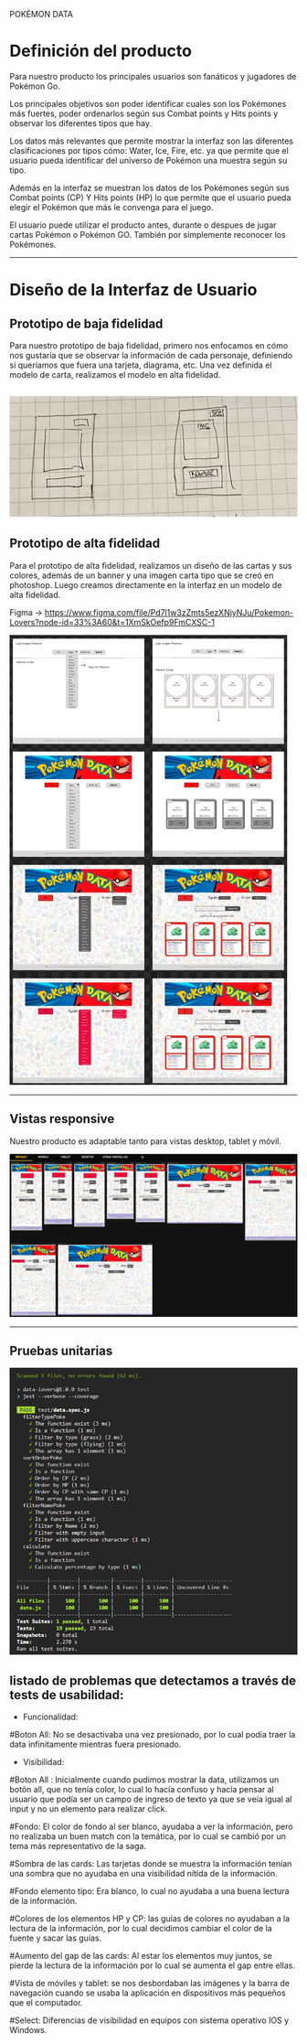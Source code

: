 POKÉMON DATA

# Definición del producto

Para nuestro producto los principales usuarios son fanáticos y jugadores de Pokémon Go.

Los principales objetivos son poder identificar cuales son los Pokémones más fuertes, poder ordenarlos según sus Combat points y Hits points y observar los diferentes tipos que hay.

Los datos más relevantes que permite mostrar la interfaz son las diferentes clasificaciones por tipos cómo: Water, Ice, Fire, etc. ya que permite que el usuario pueda identificar del universo de Pokémon una muestra según su tipo.

Además en la interfaz se muestran los datos de los Pokémones según sus Combat points (CP) Y Hits points (HP) lo que permite que el usuario pueda elegir el Pokémon que más le convenga para el juego.

El usuario puede utilizar el producto antes, durante o despues de jugar cartas Pokémon o Pokémon GO. También por simplemente reconocer los Pokémones.

----
# Diseño de la Interfaz de Usuario

## Prototipo de baja fidelidad

Para nuestro prototipo de baja fidelidad, primero nos enfocamos en cómo nos gustaría que se observar la información de cada personaje, definiendo si queríamos que fuera una tarjeta, diagrama, etc. Una vez definida el modelo de carta, realizamos el modelo en alta fidelidad.

![Modelo de baja finalidad](./src/img/bajafidelidad.jpg)
----
## Prototipo de alta fidelidad

Para el prototipo de alta fidelidad, realizamos un diseño de las cartas y sus colores, además de un banner y una imagen carta tipo que se creó en photoshop. Luego creamos directamente en la interfaz en un modelo de alta fidelidad.

Figma -> https://www.figma.com/file/Pd7l1w3zZmts5ezXNjyNJu/Pokemon-Lovers?node-id=33%3A60&t=1XmSkOefp9FmCXSC-1

![Modelo de alta finalidad](./src/img/altafidelidad.jpg)

-----
## Vistas responsive

Nuestro producto es adaptable tanto para vistas desktop, tablet y móvil.

![Vistas responsive](./src/img/Vistasresponsive.jpg)

----
## Pruebas unitarias

![Test](./src/img/test.jpg)

## listado de problemas que detectamos a través de tests de usabilidad:

* Funcionalidad:

#Boton All: No se desactivaba una vez presionado, por lo cual podía traer la data infinitamente mientras fuera presionado.

* Visibilidad:

#Boton All : Inicialmente cuando pudimos mostrar la data, utilizamos un botón all, que no tenía color, lo cual lo hacía confuso y hacía pensar al usuario que podía ser un campo de ingreso de texto ya que se veía igual al input y no un elemento para realizar click.

#Fondo: El color de fondo al ser blanco, ayudaba a ver la información, pero no realizaba un buen match con la temática, por lo cual se cambió por un tema más representativo de la saga.

#Sombra de las cards: Las tarjetas donde se muestra la información tenían una sombra que no ayudaba en una visibilidad nítida de la información.

#Fondo elemento tipo: Era blanco, lo cual no ayudaba a una buena lectura de la información.

#Colores de los elementos HP y CP: las guías de colores no ayudaban a la lectura de la información, por lo cual decidimos cambiar el color de la fuente y sacar las guías.

#Aumento del gap de las cards: Al estar los elementos muy juntos, se pierde la lectura de la información por lo cual se aumenta el gap entre ellas.

#Vista de móviles y tablet: se nos desbordaban las imágenes y la barra de navegación cuando se usaba la aplicación en dispositivos más pequeños que el computador.

#Select: Diferencias de visibilidad en equipos con sistema operativo IOS y Windows.
